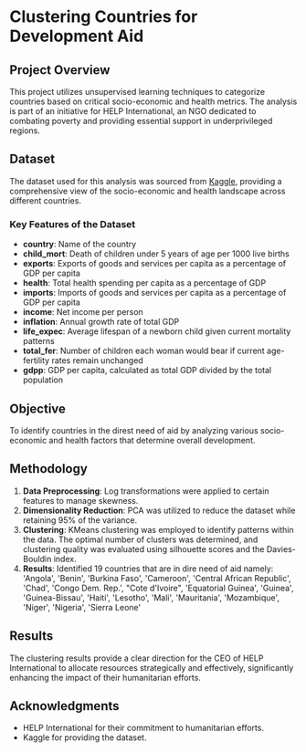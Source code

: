 # Clustering Countries for Development Aid

## Project Overview
This project utilizes unsupervised learning techniques to categorize countries based on critical socio-economic and health metrics. The analysis is part of an initiative for HELP International, an NGO dedicated to combating poverty and providing essential support in underprivileged regions.

## Dataset
The dataset used for this analysis was sourced from [Kaggle](https://www.kaggle.com/), providing a comprehensive view of the socio-economic and health landscape across different countries.

### Key Features of the Dataset
- **country**: Name of the country
- **child_mort**: Death of children under 5 years of age per 1000 live births
- **exports**: Exports of goods and services per capita as a percentage of GDP per capita
- **health**: Total health spending per capita as a percentage of GDP
- **imports**: Imports of goods and services per capita as a percentage of GDP per capita
- **income**: Net income per person
- **inflation**: Annual growth rate of total GDP
- **life_expec**: Average lifespan of a newborn child given current mortality patterns
- **total_fer**: Number of children each woman would bear if current age-fertility rates remain unchanged
- **gdpp**: GDP per capita, calculated as total GDP divided by the total population

## Objective
To identify countries in the direst need of aid by analyzing various socio-economic and health factors that determine overall development.

## Methodology
1. **Data Preprocessing**: Log transformations were applied to certain features to manage skewness.
2. **Dimensionality Reduction**: PCA was utilized to reduce the dataset while retaining 95% of the variance.
3. **Clustering**: KMeans clustering was employed to identify patterns within the data. The optimal number of clusters was determined, and clustering quality was evaluated using silhouette scores and the Davies-Bouldin index.
4. **Results**: Identified 19 countries that are in dire need of aid namely: 'Angola', 'Benin', 'Burkina Faso', 'Cameroon', 'Central African Republic', 'Chad', 'Congo Dem. Rep.', "Cote d'Ivoire", 'Equatorial Guinea', 'Guinea', 'Guinea-Bissau', 'Haiti', 'Lesotho', 'Mali', 'Mauritania', 'Mozambique', 'Niger', 'Nigeria', 'Sierra Leone'

## Results
The clustering results provide a clear direction for the CEO of HELP International to allocate resources strategically and effectively, significantly enhancing the impact of their humanitarian efforts.

## Acknowledgments
- HELP International for their commitment to humanitarian efforts.
- Kaggle for providing the dataset.
